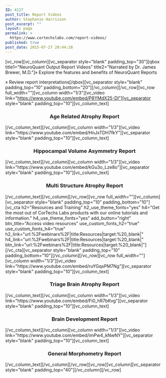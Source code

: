 ```yaml
---
ID: 4127
post_title: Report Videos
author: Stephanie Harrision
post_excerpt: ""
layout: page
permalink: >
  https://www.cortechslabs.com/report-videos/
published: true
post_date: 2015-07-27 20:44:28
---
```

[vc_row][vc_column][vc_separator style="blank" padding_top="30"][qbox title1="NeuroQuant Output Report Videos" title2="Narrated by Dr. James Brewer, M.D."]» Explore the features and benefits of NeuroQuant Reports

» Review report interpretations[/qbox][vc_separator style="blank" padding_top="10" padding_bottom="20"][/vc_column][/vc_row][vc_row full_width=""][vc_column width="1/3"][vc_video link="https://www.youtube.com/embed/P8YMdX25-DI"][vc_separator style="blank" padding_top="10"][vc_column_text]
<h3 style="text-align: center;">Age Related Atrophy Report</h3>
[/vc_column_text][/vc_column][vc_column width="1/3"][vc_video link="https://www.youtube.com/embed/HnJxTDH7fkY"][vc_separator style="blank" padding_top="10"][vc_column_text]
<h3 style="text-align: center;">Hippocampal Volume Asymmetry Report</h3>
[/vc_column_text][/vc_column][vc_column width="1/3"][vc_video link="https://www.youtube.com/embed/kGu3o_Lze8o"][vc_separator style="blank" padding_top="10"][vc_column_text]
<h3 style="text-align: center;">Multi Structure Atrophy Report</h3>
[/vc_column_text][/vc_column][/vc_row][vc_row full_width=""][vc_column][vc_separator style="blank" padding_top="10" padding_bottom="10"][vc_cta h2="Resources and Training" h2_use_theme_fonts="yes" h4="Get the most out of CorTechs Labs products with our online tutorials and information." h4_use_theme_fonts="yes" add_button="right" btn_title="Access video resources" use_custom_fonts_h2="true" use_custom_fonts_h4="true" h2_link="url:%2Fwebinars%2F|title:Resources|target:%20_blank|" h4_link="url:%2Fwebinars%2F|title:Resources|target:%20_blank|" btn_link="url:%2Fwebinars%2F|title:Resources|target:%20_blank|"][/vc_cta][vc_separator style="blank" padding_top="10" padding_bottom="10"][/vc_column][/vc_row][vc_row full_width=""][vc_column width="1/3"][vc_video link="https://www.youtube.com/embed/ruYGqsPM7Ng"][vc_separator style="blank" padding_top="10"][vc_column_text]
<h3 style="text-align: center;">Triage Brain Atrophy Report</h3>
[/vc_column_text][/vc_column][vc_column width="1/3"][vc_video link="https://www.youtube.com/embed/Fi0_hR7bKvg"][vc_separator style="blank" padding_top="10"][vc_column_text]
<h3 style="text-align: center;">Brain Development Report</h3>
[/vc_column_text][/vc_column][vc_column width="1/3"][vc_video link="https://www.youtube.com/embed/imPw4_kNwNY"][vc_separator style="blank" padding_top="10"][vc_column_text]
<h3 style="text-align: center;">General Morphometry Report</h3>
[/vc_column_text][/vc_column][/vc_row][vc_row][vc_column][vc_separator style="blank" padding_top="40"][/vc_column][/vc_row]